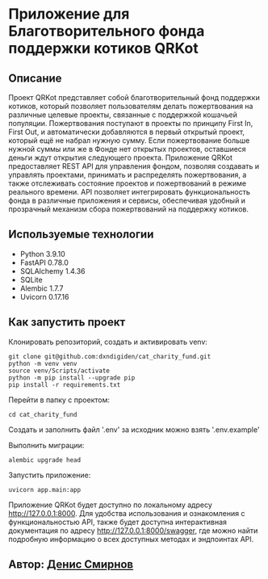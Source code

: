 # Приложение для Благотворительного фонда поддержки котиков QRKot

## Описание

Проект QRKot представляет собой благотворительный фонд поддержки котиков, который позволяет пользователям делать пожертвования на различные целевые проекты, связанные с поддержкой кошачьей популяции. Пожертвования поступают в проекты по принципу First In, First Out, и автоматически добавляются в первый открытый проект, который ещё не набрал нужную сумму. Если пожертвование больше нужной суммы или же в Фонде нет открытых проектов, оставшиеся деньги ждут открытия следующего проекта. Приложение QRKot предоставляет REST API для управления фондом, позволяя создавать и управлять проектами, принимать и распределять пожертвования, а также отслеживать состояние проектов и пожертвований в режиме реального времени. API позволяет интегрировать функциональность фонда в различные приложения и сервисы, обеспечивая удобный и прозрачный механизм сбора пожертвований на поддержку котиков.


## Используемые технологии 

* Python 3.9.10
* FastAPI 0.78.0
* SQLAlchemy 1.4.36
* SQLite
* Alembic 1.7.7
* Uvicorn 0.17.16


## Как запустить проект

Клонировать репозиторий, создать и активировать venv:
```
git clone git@github.com:dxndigiden/cat_charity_fund.git
python -m venv venv
source venv/Scripts/activate
python -m pip install --upgrade pip
pip install -r requirements.txt

```
Перейти в папку с проектом:
```
cd cat_charity_fund

```
Создать и заполнить файл '.env'
за исходник можно взять '.env.example'

Выполнить миграции:
```
alembic upgrade head
```

Запустить приложение:
```
uvicorn app.main:app
```


Приложение QRKot будет доступно по локальному адресу http://127.0.0.1:8000. Для удобства использования и ознакомления с функциональностью API, также будет доступна интерактивная документация по адресу http://127.0.0.1:8000/swagger, где можно найти подробную информацию о всех доступных методах и эндпоинтах API.


## Автор: [Денис Смирнов](https://github.com/dxndigiden)
